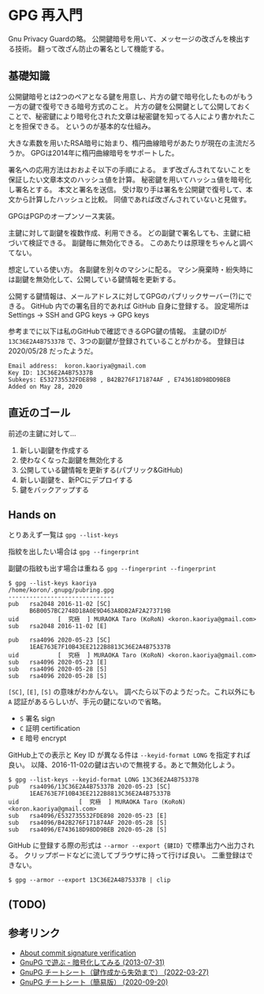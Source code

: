 # GPG 再入門

Gnu Privacy Guardの略。
公開鍵暗号を用いて、メッセージの改ざんを検出する技術。
翻って改ざん防止の署名として機能する。

## 基礎知識

公開鍵暗号とは2つのペアとなる鍵を用意し、片方の鍵で暗号化したものがもう一方の鍵で復号できる暗号方式のこと。
片方の鍵を公開鍵として公開しておくことで、秘密鍵により暗号化された文章は秘密鍵を知ってる人により書かれたことを担保できる。
というのが基本的な仕組み。

大きな素数を用いたRSA暗号に始まり、楕円曲線暗号があたりが現在の主流だろうか。
GPGは2014年に楕円曲線暗号をサポートした。

署名への応用方法はおおよそ以下の手順による。
まず改ざんされてないことを保証したい文章本文のハッシュ値を計算。
秘密鍵を用いてハッシュ値を暗号化し署名とする。
本文と署名を送信。
受け取り手は署名を公開鍵で復号して、本文から計算したハッシュと比較。
同値であれば改ざんされていないと見做す。

GPGはPGPのオープンソース実装。

主鍵に対して副鍵を複数作成、利用できる。
どの副鍵で署名しても、主鍵に紐づいて検証できる。
副鍵毎に無効化できる。
このあたりは原理をちゃんと調べてない。

想定している使い方。
各副鍵を別々のマシンに配る。
マシン廃棄時・紛失時には副鍵を無効化して、公開している鍵情報を更新する。

公開する鍵情報は、メールアドレスに対してGPGのパブリックサーバー(?)にできる。
GitHub 内での署名目的であれば GitHub 自身に登録する。
設定場所は Settings → SSH and GPG keys → GPG keys 

参考までに以下は私のGitHubで確認できるGPG鍵の情報。
主鍵のIDが `13C36E2A4B75337B` で、3つの副鍵が登録されていることがわかる。
登録日は 2020/05/28 だったようだ。

```
Email address:  koron.kaoriya@gmail.com
Key ID: 13C36E2A4B75337B
Subkeys: E532735532FDE898 , B42B276F171874AF , E743618D98DD9BEB
Added on May 28, 2020
```

## 直近のゴール

前述の主鍵に対して…

1. 新しい副鍵を作成する
2. 使わなくなった副鍵を無効化する
3. 公開している鍵情報を更新する(パブリック&GitHub)
4. 新しい副鍵を、新PCにデプロイする
5. 鍵をバックアップする

## Hands on

とりあえず一覧は `gpg --list-keys`  

指紋を出したい場合は `gpg --fingerprint`

副鍵の指紋も出す場合は重ねる `gpg --fingerprint --fingerprint`

```
$ gpg --list-keys kaoriya
/home/koron/.gnupg/pubring.gpg
------------------------------
pub   rsa2048 2016-11-02 [SC]
      B6B0057BC2748D18A0E9D463A8DB2AF2A273719B
uid           [  究極  ] MURAOKA Taro (KoRoN) <koron.kaoriya@gmail.com>
sub   rsa2048 2016-11-02 [E]

pub   rsa4096 2020-05-23 [SC]
      1EAE763E7F10B43EE2122B8813C36E2A4B75337B
uid           [  究極  ] MURAOKA Taro (KoRoN) <koron.kaoriya@gmail.com>
sub   rsa4096 2020-05-23 [E]
sub   rsa4096 2020-05-28 [S]
sub   rsa4096 2020-05-28 [S]
```

`[SC]`, `[E]`, `[S]` の意味がわかんない。
調べたら以下のようだった。これ以外にも `A` 認証があるらしいが、手元の鍵にないので省略。

* `S` 署名 sign
* `C` 証明 certification
* `E` 暗号 encrypt

GitHub上での表示と Key ID が異なる件は `--keyid-format LONG` を指定すれば良い。
以降、2016-11-02の鍵は古いので無視する。あとで無効化しよう。

```
$ gpg --list-keys --keyid-format LONG 13C36E2A4B75337B
pub   rsa4096/13C36E2A4B75337B 2020-05-23 [SC]
      1EAE763E7F10B43EE2122B8813C36E2A4B75337B
uid                 [  究極  ] MURAOKA Taro (KoRoN) <koron.kaoriya@gmail.com>
sub   rsa4096/E532735532FDE898 2020-05-23 [E]
sub   rsa4096/B42B276F171874AF 2020-05-28 [S]
sub   rsa4096/E743618D98DD9BEB 2020-05-28 [S]
```

GitHub に登録する際の形式は `--armor --export {鍵ID}` で標準出力へ出力される。
クリップボードなどに流してブラウザに持って行けば良い。
二重登録はできない。

```
$ gpg --armor --export 13C36E2A4B75337B | clip
```



## (TODO)

## 参考リンク

* [About commit signature verification](https://docs.github.com/en/authentication/managing-commit-signature-verification/about-commit-signature-verification)
* [GnuPG で遊ぶ - 暗号化してみる (2013-07-31)](https://blog.eiel.info/blog/2013/07/31/gpg/)
* [GnuPG チートシート（鍵作成から失効まで） (2022-03-27)](https://text.baldanders.info/openpgp/gnupg-cheat-sheet/)
* [GnuPG チートシート（簡易版） (2020-09-20)](https://zenn.dev/spiegel/articles/20200920-gnupg-cheat-sheet)
